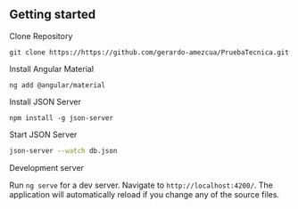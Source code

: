 ## Getting started

Clone Repository

```
git clone https://https://github.com/gerardo-amezcua/PruebaTecnica.git
```
Install Angular Material 

```
ng add @angular/material
```

Install JSON Server 

```
npm install -g json-server
```

Start JSON Server

```bash
json-server --watch db.json
```

Development server

Run `ng serve` for a dev server. Navigate to `http://localhost:4200/`. The application will automatically reload if you change any of the source files.


